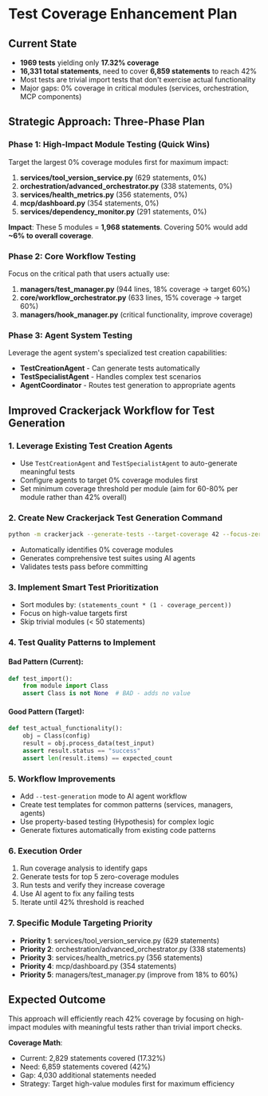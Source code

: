 # Test Coverage Enhancement Plan

## Current State
- **1969 tests** yielding only **17.32% coverage**
- **16,331 total statements**, need to cover **6,859 statements** to reach 42%
- Most tests are trivial import tests that don't exercise actual functionality
- Major gaps: 0% coverage in critical modules (services, orchestration, MCP components)

## Strategic Approach: Three-Phase Plan

### Phase 1: High-Impact Module Testing (Quick Wins)
Target the largest 0% coverage modules first for maximum impact:

1. **services/tool_version_service.py** (629 statements, 0%)
2. **orchestration/advanced_orchestrator.py** (338 statements, 0%) 
3. **services/health_metrics.py** (356 statements, 0%)
4. **mcp/dashboard.py** (354 statements, 0%)
5. **services/dependency_monitor.py** (291 statements, 0%)

**Impact**: These 5 modules = **1,968 statements**. Covering 50% would add **~6% to overall coverage**.

### Phase 2: Core Workflow Testing
Focus on the critical path that users actually use:

1. **managers/test_manager.py** (944 lines, 18% coverage → target 60%)
2. **core/workflow_orchestrator.py** (633 lines, 15% coverage → target 60%)
3. **managers/hook_manager.py** (critical functionality, improve coverage)

### Phase 3: Agent System Testing
Leverage the agent system's specialized test creation capabilities:

- **TestCreationAgent** - Can generate tests automatically
- **TestSpecialistAgent** - Handles complex test scenarios  
- **AgentCoordinator** - Routes test generation to appropriate agents

## Improved Crackerjack Workflow for Test Generation

### 1. Leverage Existing Test Creation Agents
- Use `TestCreationAgent` and `TestSpecialistAgent` to auto-generate meaningful tests
- Configure agents to target 0% coverage modules first
- Set minimum coverage threshold per module (aim for 60-80% per module rather than 42% overall)

### 2. Create New Crackerjack Test Generation Command
```bash
python -m crackerjack --generate-tests --target-coverage 42 --focus-zero-coverage
```
- Automatically identifies 0% coverage modules
- Generates comprehensive test suites using AI agents
- Validates tests pass before committing

### 3. Implement Smart Test Prioritization
- Sort modules by: `(statements_count * (1 - coverage_percent))`
- Focus on high-value targets first
- Skip trivial modules (< 50 statements)

### 4. Test Quality Patterns to Implement

#### Bad Pattern (Current):
```python
def test_import():
    from module import Class
    assert Class is not None  # BAD - adds no value
```

#### Good Pattern (Target):
```python
def test_actual_functionality():
    obj = Class(config)
    result = obj.process_data(test_input)
    assert result.status == "success"
    assert len(result.items) == expected_count
```

### 5. Workflow Improvements
- Add `--test-generation` mode to AI agent workflow
- Create test templates for common patterns (services, managers, agents)
- Use property-based testing (Hypothesis) for complex logic
- Generate fixtures automatically from existing code patterns

### 6. Execution Order
1. Run coverage analysis to identify gaps
2. Generate tests for top 5 zero-coverage modules
3. Run tests and verify they increase coverage
4. Use AI agent to fix any failing tests
5. Iterate until 42% threshold is reached

### 7. Specific Module Targeting Priority
- **Priority 1**: services/tool_version_service.py (629 statements)
- **Priority 2**: orchestration/advanced_orchestrator.py (338 statements)
- **Priority 3**: services/health_metrics.py (356 statements)
- **Priority 4**: mcp/dashboard.py (354 statements)
- **Priority 5**: managers/test_manager.py (improve from 18% to 60%)

## Expected Outcome
This approach will efficiently reach 42% coverage by focusing on high-impact modules with meaningful tests rather than trivial import checks.

**Coverage Math**: 
- Current: 2,829 statements covered (17.32%)
- Need: 6,859 statements covered (42%)
- Gap: 4,030 additional statements needed
- Strategy: Target high-value modules first for maximum efficiency
